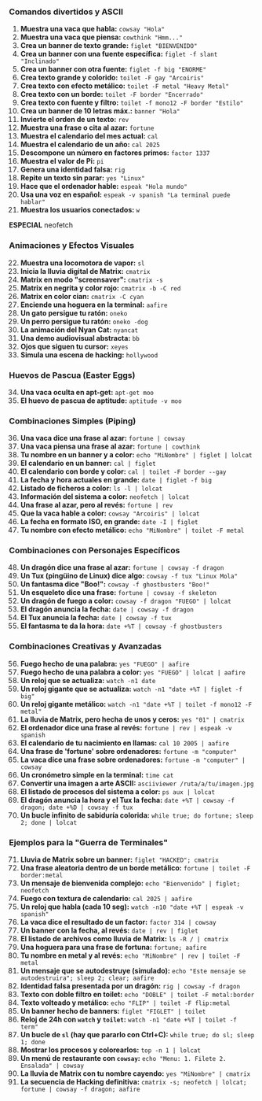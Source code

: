 ### **Comandos divertidos y ASCII**
1.  **Muestra una vaca que habla:** `cowsay "Hola"`
2.  **Muestra una vaca que piensa:** `cowthink "Hmm..."`
3.  **Crea un banner de texto grande:** `figlet "BIENVENIDO"`
4.  **Crea un banner con una fuente específica:** `figlet -f slant "Inclinado"`
5.  **Crea un banner con otra fuente:** `figlet -f big "ENORME"`
6.  **Crea texto grande y colorido:** `toilet -F gay "Arcoiris"`
7.  **Crea texto con efecto metálico:** `toilet -F metal "Heavy Metal"`
8.  **Crea texto con un borde:** `toilet -F border "Encerrado"`
9.  **Crea texto con fuente y filtro:** `toilet -f mono12 -F border "Estilo"`
10. **Crea un banner de 10 letras máx.:** `banner "Hola"`
11. **Invierte el orden de un texto:** `rev`
12. **Muestra una frase o cita al azar:** `fortune`
13. **Muestra el calendario del mes actual:** `cal`
14. **Muestra el calendario de un año:** `cal 2025`
15. **Descompone un número en factores primos:** `factor 1337`
16. **Muestra el valor de Pi:** `pi`
17. **Genera una identidad falsa:** `rig`
18. **Repite un texto sin parar:** `yes "Linux"`
19. **Hace que el ordenador hable:** `espeak "Hola mundo"`
20. **Usa una voz en español:** `espeak -v spanish "La terminal puede hablar"`
21. **Muestra los usuarios conectados:** `w`

**ESPECIAL** neofetch

### **Animaciones y Efectos Visuales**
22. **Muestra una locomotora de vapor:** `sl`
23. **Inicia la lluvia digital de Matrix:** `cmatrix`
24. **Matrix en modo "screensaver":** `cmatrix -s`
25. **Matrix en negrita y color rojo:** `cmatrix -b -C red`
26. **Matrix en color cian:** `cmatrix -C cyan`
27. **Enciende una hoguera en la terminal:** `aafire`
28. **Un gato persigue tu ratón:** `oneko`
29. **Un perro persigue tu ratón:** `oneko -dog`
30. **La animación del Nyan Cat:** `nyancat`
31. **Una demo audiovisual abstracta:** `bb`
32. **Ojos que siguen tu cursor:** `xeyes`
33. **Simula una escena de hacking:** `hollywood`

### **Huevos de Pascua (Easter Eggs)**
34. **Una vaca oculta en apt-get:** `apt-get moo`
35. **El huevo de pascua de aptitude:** `aptitude -v moo`

### **Combinaciones Simples (Piping)**
36. **Una vaca dice una frase al azar:** `fortune | cowsay`
37. **Una vaca piensa una frase al azar:** `fortune | cowthink`
38. **Tu nombre en un banner y a color:** `echo "MiNombre" | figlet | lolcat`
39. **El calendario en un banner:** `cal | figlet`
40. **El calendario con borde y color:** `cal | toilet -F border --gay`
41. **La fecha y hora actuales en grande:** `date | figlet -f big`
42. **Listado de ficheros a color:** `ls -l | lolcat`
43. **Información del sistema a color:** `neofetch | lolcat`
44. **Una frase al azar, pero al revés:** `fortune | rev`
45. **Que la vaca hable a color:** `cowsay "Arcoiris" | lolcat`
46. **La fecha en formato ISO, en grande:** `date -I | figlet`
47. **Tu nombre con efecto metálico:** `echo "MiNombre" | toilet -F metal`

### **Combinaciones con Personajes Específicos**
48. **Un dragón dice una frase al azar:** `fortune | cowsay -f dragon`
49. **Un Tux (pingüino de Linux) dice algo:** `cowsay -f tux "Linux Mola"`
50. **Un fantasma dice "Boo!":** `cowsay -f ghostbusters "Boo!"`
51. **Un esqueleto dice una frase:** `fortune | cowsay -f skeleton`
52. **Un dragón de fuego a color:** `cowsay -f dragon "FUEGO" | lolcat`
53. **El dragón anuncia la fecha:** `date | cowsay -f dragon`
54. **El Tux anuncia la fecha:** `date | cowsay -f tux`
55. **El fantasma te da la hora:** `date +%T | cowsay -f ghostbusters`

### **Combinaciones Creativas y Avanzadas**
56. **Fuego hecho de una palabra:** `yes "FUEGO" | aafire`
57. **Fuego hecho de una palabra a color:** `yes "FUEGO" | lolcat | aafire`
58. **Un reloj que se actualiza:** `watch -n1 date`
59. **Un reloj gigante que se actualiza:** `watch -n1 "date +%T | figlet -f big"`
60. **Un reloj gigante metálico:** `watch -n1 "date +%T | toilet -f mono12 -F metal"`
61. **La lluvia de Matrix, pero hecha de unos y ceros:** `yes "01" | cmatrix`
62. **El ordenador dice una frase al revés:** `fortune | rev | espeak -v spanish`
63. **El calendario de tu nacimiento en llamas:** `cal 10 2005 | aafire`
64. **Una frase de 'fortune' sobre ordenadores:** `fortune -m "computer"`
65. **La vaca dice una frase sobre ordenadores:** `fortune -m "computer" | cowsay`
66. **Un cronómetro simple en la terminal:** `time cat`
67. **Convertir una imagen a arte ASCII:** `asciiviewer /ruta/a/tu/imagen.jpg`
68. **El listado de procesos del sistema a color:** `ps aux | lolcat`
69. **El dragón anuncia la hora y el Tux la fecha:** `date +%T | cowsay -f dragon; date +%D | cowsay -f tux`
70. **Un bucle infinito de sabiduría colorida:** `while true; do fortune; sleep 2; done | lolcat`

### **Ejemplos para la "Guerra de Terminales"**
71. **Lluvia de Matrix sobre un banner:** `figlet "HACKED"; cmatrix`
72. **Una frase aleatoria dentro de un borde metálico:** `fortune | toilet -F border:metal`
73. **Un mensaje de bienvenida complejo:** `echo "Bienvenido" | figlet; neofetch`
74. **Fuego con textura de calendario:** `cal 2025 | aafire`
75. **Un reloj que habla (cada 10 seg):** `watch -n10 "date +%T | espeak -v spanish"`
76. **La vaca dice el resultado de un factor:** `factor 314 | cowsay`
77. **Un banner con la fecha, al revés:** `date | rev | figlet`
78. **El listado de archivos como lluvia de Matrix:** `ls -R / | cmatrix`
79. **Una hoguera para una frase de fortuna:** `fortune; aafire`
80. **Tu nombre en metal y al revés:** `echo "MiNombre" | rev | toilet -F metal`
81. **Un mensaje que se autodestruye (simulado):** `echo "Este mensaje se autodestruira"; sleep 2; clear; aafire`
82. **Identidad falsa presentada por un dragón:** `rig | cowsay -f dragon`
83. **Texto con doble filtro en toilet:** `echo "DOBLE" | toilet -F metal:border`
84. **Texto volteado y metálico:** `echo "FLIP" | toilet -F flip:metal`
85. **Un banner hecho de banners:** `figlet "FIGLET" | toilet`
86. **Reloj de 24h con `watch` y `toilet`:** `watch -n1 "date +%T | toilet -f term"`
87. **Un bucle de `sl` (hay que pararlo con Ctrl+C):** `while true; do sl; sleep 1; done`
88. **Mostrar los procesos y colorearlos:** `top -n 1 | lolcat`
89. **Un menú de restaurante con `cowsay`:** `echo "Menu: 1. Filete 2. Ensalada" | cowsay`
90. **La lluvia de Matrix con tu nombre cayendo:** `yes "MiNombre" | cmatrix`
91. **La secuencia de Hacking definitiva:** `cmatrix -s; neofetch | lolcat; fortune | cowsay -f dragon; aafire`

